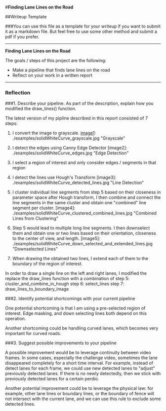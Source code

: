 #**Finding Lane Lines on the Road** 

##Writeup Template

###You can use this file as a template for your writeup if you want to submit it as a markdown file. But feel free to use some other method and submit a pdf if you prefer.

---

**Finding Lane Lines on the Road**

The goals / steps of this project are the following:
* Make a pipeline that finds lane lines on the road
* Reflect on your work in a written report


[//]: # (Image References)

[image1]: ./examples/grayscale.jpg "Grayscale"

---


### Reflection

###1. Describe your pipeline. As part of the description, explain how you modified the draw_lines() function.

The latest version of my pipline described in this report consisted of 7 steps: 
1. I convert the image to grayscale.
[image1]: ./examples/solidWhiteCurve_grayscale.jpg "Grayscale"
2. I detect the edges using Canny Edge Detector
[image2]: ./examples/solidWhiteCurve_edges.jpg "Edge Detection"
3. I select a region of interest and only consider edges / segments in that region
4. I detect the lines use Hough's Transform
[image3]: ./examples/solidWhiteCurve_detected_lines.jpg "Line Detection"
5. I cluster individual line segments from step 5 based on their closeness in parameter space after Hough transform, I then combine and connect the line segments in the same cluster and obtain one "combined" line segment per cluster.
[image4]: ./examples/solidWhiteCurve_clustered_combined_lines.jpg "Combined Lines from Clustering"

6. Step 5 would lead to multiple long line segments. I then downselect them and obtain one or two lines based on their orientation, closeness to the center of view, and length. 
[image5]: ./examples/solidWhiteCurve_down_selected_and_extended_lines.jpg "Downselected Lines"

7. When drawing the obtained two lines, I extend each of them to the boundary of the region of interest.

In order to draw a single line on the left and right lanes, I modified the replace the draw_lines function with a combination of 
step 5: cluster_and_combine_in_hough
step 6: select_lines
step 7: draw_lines_to_boundary_image


###2. Identify potential shortcomings with your current pipeline


One potential shortcoming is that I am using a pre-selected region of interest. Edge masking, and down selecting lines both depend on this operation.

Another shortcoming could be handling curved lanes, which becomes very important for curved roads. 


###3. Suggest possible improvements to your pipeline

A possible improvement would be to leverage continuity between video frames. In some cases, especially the challenge video, sometimes the lane disappeared completely for a short time interval. For example, instead of detect lanes for each frame, we could use new detected lanes to "adjust" previously detected lanes. If there is no newly detectedly, then we stick with previously detected lanes for a certain perdio. 

Another potential improvement could be to leverage the physical law: for example, other lane lines or boundary lines, or the boundary of fence will not intersect with the current lane, and we can use this rule to exclude some detected lines. 